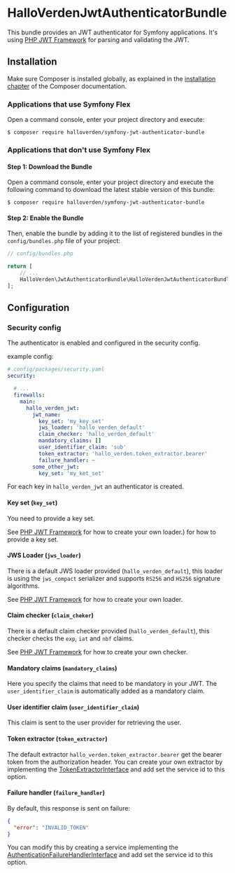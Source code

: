 HalloVerdenJwtAuthenticatorBundle
=================================

This bundle provides an JWT authenticator for Symfony applications.
It's using [PHP JWT Framework](https://github.com/web-token/jwt-framework) for parsing and validating the JWT.

## Installation

Make sure Composer is installed globally, as explained in the
[installation chapter](https://getcomposer.org/doc/00-intro.md)
of the Composer documentation.

### Applications that use Symfony Flex

Open a command console, enter your project directory and execute:

```console
$ composer require halloverden/symfony-jwt-authenticator-bundle
```

### Applications that don't use Symfony Flex

#### Step 1: Download the Bundle

Open a command console, enter your project directory and execute the
following command to download the latest stable version of this bundle:

```console
$ composer require halloverden/symfony-jwt-authenticator-bundle
```

#### Step 2: Enable the Bundle

Then, enable the bundle by adding it to the list of registered bundles
in the `config/bundles.php` file of your project:

```php
// config/bundles.php

return [
    // ...
    HalloVerden\JwtAuthenticatorBundle\HalloVerdenJwtAuthenticatorBundle::class => ['all' => true],
];
```

## Configuration

### Security config

The authenticator is enabled and configured in the security config.

example config:
```yaml
# config/packages/security.yaml
security:

  # ...
  firewalls:
    main:
      hallo_verden_jwt:
        jwt_name:
          key_set: 'my_key_set'
          jws_loader: 'hallo_verden_default'
          claim_checker: 'hallo_verden_default'
          mandatory_claims: []
          user_identifier_claim: 'sub'
          token_extractor: 'hallo_verden.token_extractor.bearer'
          failure_handler: ~
        some_other_jwt:
          key_set: 'my_ket_set'
```

For each key in `hallo_verden_jwt` an authenticator is created.

#### Key set (`key_set`)

You need to provide a key set.

See [PHP JWT Framework](https://web-token.spomky-labs.com/the-symfony-bundle/key-and-key-set-management/key-set-management-jwkset#key-sets-as-services) for how to create your own loader.) for how to provide a key set.

#### JWS Loader (`jws_loader`)

There is a default JWS loader provided (`hallo_verden_default`), this loader is using the `jws_compact` serializer
and supports `RS256` and `HS256` signature algorithms.

See [PHP JWT Framework](https://web-token.spomky-labs.com/the-symfony-bundle/signed-tokens/jws-verification#jws-loader-service) for how to create your own loader.

#### Claim checker (`claim_cheker`)

There is a default claim checker provided (`hallo_verden_default`), this checker checks the `exp`, `iat` and `nbf` claims.

See [PHP JWT Framework](https://web-token.spomky-labs.com/the-symfony-bundle/header-and-claim-checker-management#checker-manager-services) for how to create your own checker.

#### Mandatory claims (`mandatory_claims`)

Here you specify the claims that need to be mandatory in your JWT.
The `user_identifier_claim` is automatically added as a mandatory claim.

#### User identifier claim (`user_identifier_claim`)

This claim is sent to the user provider for retrieving the user.

#### Token extractor (`token_extractor`)

The default extractor `hallo_verden.token_extractor.bearer` get the bearer token from the authorization header.
You can create your own extractor by implementing the [TokenExtractorInterface](/src/TokenExtractor/TokenExtractorInterface.php)
and add set the service id to this option.

#### Failure handler (`failure_handler`)

By default, this response is sent on failure:
```json
{
  "error": "INVALID_TOKEN"
}
```

You can modify this by creating a service implementing the [AuthenticationFailureHandlerInterface](https://github.com/symfony/symfony/blob/6.2/src/Symfony/Component/Security/Http/Authentication/AuthenticationFailureHandlerInterface.php)
and add set the service id to this option.
